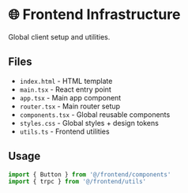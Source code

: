 # 🌐 Frontend Infrastructure

Global client setup and utilities.

## Files
- `index.html` - HTML template
- `main.tsx` - React entry point
- `app.tsx` - Main app component
- `router.tsx` - Main router setup
- `components.tsx` - Global reusable components
- `styles.css` - Global styles + design tokens
- `utils.ts` - Frontend utilities

## Usage
```typescript
import { Button } from '@/frontend/components'
import { trpc } from '@/frontend/utils'
```
